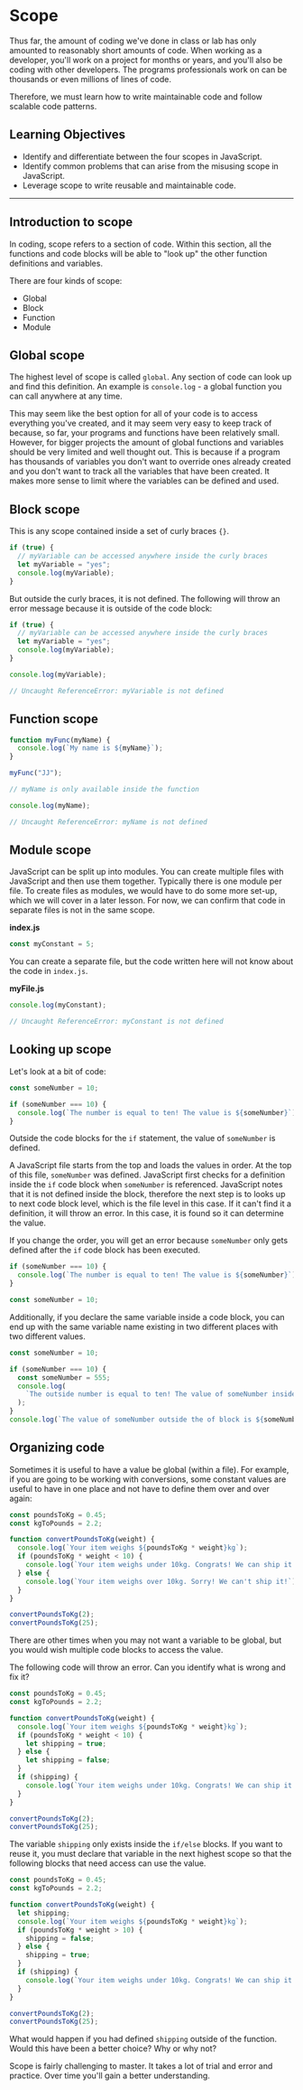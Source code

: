 # Scope

Thus far, the amount of coding we've done in class or lab has only amounted to reasonably short amounts of code. When working as a developer, you'll work on a project for months or years, and you'll also be coding with other developers. The programs professionals work on can be thousands or even millions of lines of code.

Therefore, we must learn how to write maintainable code and follow scalable code patterns.

## Learning Objectives

- Identify and differentiate between the four scopes in JavaScript.
- Identify common problems that can arise from the misusing scope in JavaScript.
- Leverage scope to write reusable and maintainable code.

<hr>

## Introduction to scope

In coding, scope refers to a section of code. Within this section, all the functions and code blocks will be able to "look up" the other function definitions and variables.

There are four kinds of scope:

- Global
- Block
- Function
- Module

## Global scope

The highest level of scope is called `global`. Any section of code can look up and find this definition. An example is `console.log` - a global function you can call anywhere at any time.

This may seem like the best option for all of your code is to access everything you've created, and it may seem very easy to keep track of because, so far, your programs and functions have been relatively small. However, for bigger projects the amount of global functions and variables should be very limited and well thought out. This is because if a program has thousands of variables you don't want to override ones already created and you don't want to track all the variables that have been created. It makes more sense to limit where the variables can be defined and used.

## Block scope

This is any scope contained inside a set of curly braces `{}`.

```js
if (true) {
  // myVariable can be accessed anywhere inside the curly braces
  let myVariable = "yes";
  console.log(myVariable);
}
```

But outside the curly braces, it is not defined. The following will throw an error message because it is outside of the code block:

```js
if (true) {
  // myVariable can be accessed anywhere inside the curly braces
  let myVariable = "yes";
  console.log(myVariable);
}

console.log(myVariable);

// Uncaught ReferenceError: myVariable is not defined
```

## Function scope

```js
function myFunc(myName) {
  console.log(`My name is ${myName}`);
}

myFunc("JJ");

// myName is only available inside the function

console.log(myName);

// Uncaught ReferenceError: myName is not defined
```

## Module scope

JavaScript can be split up into modules. You can create multiple files with JavaScript and then use them together. Typically there is one module per file. To create files as modules, we would have to do some more set-up, which we will cover in a later lesson. For now, we can confirm that code in separate files is not in the same scope.

**index.js**

```js
const myConstant = 5;
```

You can create a separate file, but the code written here will not know about the code in `index.js`.

**myFile.js**

```js
console.log(myConstant);

// Uncaught ReferenceError: myConstant is not defined
```

## Looking up scope

Let's look at a bit of code:

```js
const someNumber = 10;

if (someNumber === 10) {
  console.log(`The number is equal to ten! The value is ${someNumber}`);
}
```

Outside the code blocks for the `if` statement, the value of `someNumber` is defined.

A JavaScript file starts from the top and loads the values in order. At the top of this file, `someNumber` was defined. JavaScript first checks for a definition inside the `if` code block when `someNumber` is referenced. JavaScript notes that it is not defined inside the block, therefore the next step is to looks up to next code block level, which is the file level in this case. If it can't find it a definition, it will throw an error. In this case, it is found so it can determine the value.

If you change the order, you will get an error because `someNumber` only gets defined after the `if` code block has been executed.

```js
if (someNumber === 10) {
  console.log(`The number is equal to ten! The value is ${someNumber}`);
}

const someNumber = 10;
```

Additionally, if you declare the same variable inside a code block, you can end up with the same variable name existing in two different places with two different values.

```js
const someNumber = 10;

if (someNumber === 10) {
  const someNumber = 555;
  console.log(
    `The outside number is equal to ten! The value of someNumber inside the code block is ${someNumber}`
  );
}
console.log(`The value of someNumber outside the of block is ${someNumber}`);
```

## Organizing code

Sometimes it is useful to have a value be global (within a file). For example, if you are going to be working with conversions, some constant values are useful to have in one place and not have to define them over and over again:

```js
const poundsToKg = 0.45;
const kgToPounds = 2.2;

function convertPoundsToKg(weight) {
  console.log(`Your item weighs ${poundsToKg * weight}kg`);
  if (poundsToKg * weight < 10) {
    console.log(`Your item weighs under 10kg. Congrats! We can ship it!`);
  } else {
    console.log(`Your item weighs over 10kg. Sorry! We can't ship it!`);
  }
}

convertPoundsToKg(2);
convertPoundsToKg(25);
```

There are other times when you may not want a variable to be global, but you would wish multiple code blocks to access the value.

The following code will throw an error. Can you identify what is wrong and fix it?

```js
const poundsToKg = 0.45;
const kgToPounds = 2.2;

function convertPoundsToKg(weight) {
  console.log(`Your item weighs ${poundsToKg * weight}kg`);
  if (poundsToKg * weight < 10) {
    let shipping = true;
  } else {
    let shipping = false;
  }
  if (shipping) {
    console.log(`Your item weighs under 10kg. Congrats! We can ship it!`);
  }
}

convertPoundsToKg(2);
convertPoundsToKg(25);
```

The variable `shipping` only exists inside the `if/else` blocks. If you want to reuse it, you must declare that variable in the next highest scope so that the following blocks that need access can use the value.

```js
const poundsToKg = 0.45;
const kgToPounds = 2.2;

function convertPoundsToKg(weight) {
  let shipping;
  console.log(`Your item weighs ${poundsToKg * weight}kg`);
  if (poundsToKg * weight > 10) {
    shipping = false;
  } else {
    shipping = true;
  }
  if (shipping) {
    console.log(`Your item weighs under 10kg. Congrats! We can ship it!`);
  }
}

convertPoundsToKg(2);
convertPoundsToKg(25);
```

What would happen if you had defined `shipping` outside of the function. Would this have been a better choice? Why or why not?

Scope is fairly challenging to master. It takes a lot of trial and error and practice. Over time you'll gain a better understanding.
